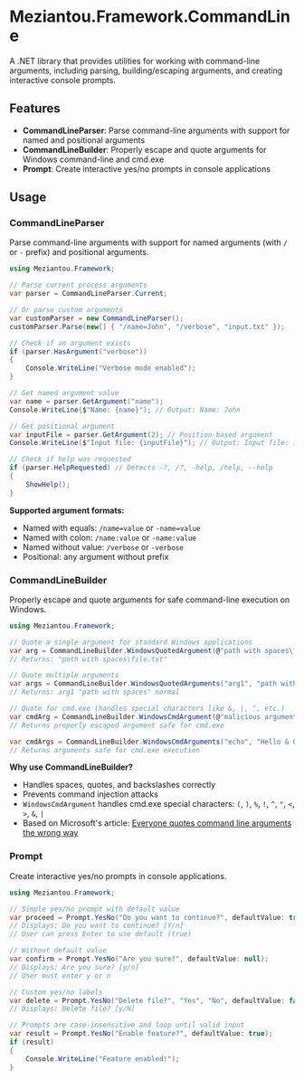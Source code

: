 # Meziantou.Framework.CommandLine

A .NET library that provides utilities for working with command-line arguments, including parsing, building/escaping arguments, and creating interactive console prompts.

## Features

- **CommandLineParser**: Parse command-line arguments with support for named and positional arguments
- **CommandLineBuilder**: Properly escape and quote arguments for Windows command-line and cmd.exe
- **Prompt**: Create interactive yes/no prompts in console applications

## Usage

### CommandLineParser

Parse command-line arguments with support for named arguments (with `/` or `-` prefix) and positional arguments.

```csharp
using Meziantou.Framework;

// Parse current process arguments
var parser = CommandLineParser.Current;

// Or parse custom arguments
var customParser = new CommandLineParser();
customParser.Parse(new[] { "/name=John", "/verbose", "input.txt" });

// Check if an argument exists
if (parser.HasArgument("verbose"))
{
    Console.WriteLine("Verbose mode enabled");
}

// Get named argument value
var name = parser.GetArgument("name");
Console.WriteLine($"Name: {name}"); // Output: Name: John

// Get positional argument
var inputFile = parser.GetArgument(2); // Position-based argument
Console.WriteLine($"Input file: {inputFile}"); // Output: Input file: input.txt

// Check if help was requested
if (parser.HelpRequested) // Detects -?, /?, -help, /help, --help
{
    ShowHelp();
}
```

**Supported argument formats:**
- Named with equals: `/name=value` or `-name=value`
- Named with colon: `/name:value` or `-name:value`
- Named without value: `/verbose` or `-verbose`
- Positional: any argument without prefix

### CommandLineBuilder

Properly escape and quote arguments for safe command-line execution on Windows.

```csharp
using Meziantou.Framework;

// Quote a single argument for standard Windows applications
var arg = CommandLineBuilder.WindowsQuotedArgument(@"path with spaces\file.txt");
// Returns: "path with spaces\file.txt"

// Quote multiple arguments
var args = CommandLineBuilder.WindowsQuotedArguments("arg1", "path with spaces", "normal");
// Returns: arg1 "path with spaces" normal

// Quote for cmd.exe (handles special characters like &, |, ^, etc.)
var cmdArg = CommandLineBuilder.WindowsCmdArgument(@"malicious argument"" & whoami");
// Returns properly escaped argument safe for cmd.exe

var cmdArgs = CommandLineBuilder.WindowsCmdArguments("echo", "Hello & Goodbye");
// Returns arguments safe for cmd.exe execution
```

**Why use CommandLineBuilder?**
- Handles spaces, quotes, and backslashes correctly
- Prevents command injection attacks
- `WindowsCmdArgument` handles cmd.exe special characters: `(`, `)`, `%`, `!`, `^`, `"`, `<`, `>`, `&`, `|`
- Based on Microsoft's article: [Everyone quotes command line arguments the wrong way](https://blogs.msdn.microsoft.com/twistylittlepassagesallalike/2011/04/23/everyone-quotes-command-line-arguments-the-wrong-way/)

### Prompt

Create interactive yes/no prompts in console applications.

```csharp
using Meziantou.Framework;

// Simple yes/no prompt with default value
var proceed = Prompt.YesNo("Do you want to continue?", defaultValue: true);
// Displays: Do you want to continue? [Y/n]
// User can press Enter to use default (true)

// Without default value
var confirm = Prompt.YesNo("Are you sure?", defaultValue: null);
// Displays: Are you sure? [y/n]
// User must enter y or n

// Custom yes/no labels
var delete = Prompt.YesNo("Delete file?", "Yes", "No", defaultValue: false);
// Displays: Delete file? [y/N]

// Prompts are case-insensitive and loop until valid input
var result = Prompt.YesNo("Enable feature?", defaultValue: true);
if (result)
{
    Console.WriteLine("Feature enabled!");
}
```
